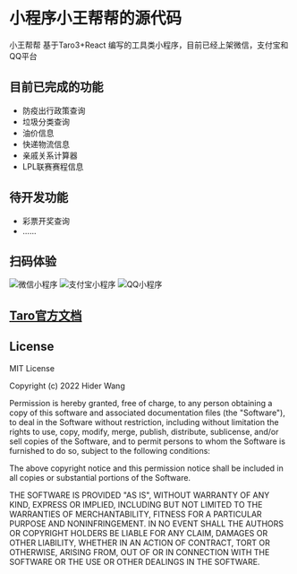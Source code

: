 # 小程序小王帮帮的源代码
小王帮帮 基于Taro3+React 编写的工具类小程序，目前已经上架微信，支付宝和QQ平台
## 目前已完成的功能
- 防疫出行政策查询
- 垃圾分类查询
- 油价信息
- 快递物流信息
- 亲戚关系计算器
- LPL联赛赛程信息
## 待开发功能
- 彩票开奖查询
- ......

## 扫码体验
![微信小程序](https://oss.2hider.com/wechatminiprogram.jpg)
![支付宝小程序](https://oss.2hider.com/alipayminiprogram.jpg)
![QQ小程序](https://oss.2hider.com/qqminiprogram.png)

## [Taro官方文档](https://taro-docs.jd.com/taro/docs/README/index.html)

## License
MIT License

Copyright (c) 2022 Hider Wang

Permission is hereby granted, free of charge, to any person obtaining a copy
of this software and associated documentation files (the "Software"), to deal
in the Software without restriction, including without limitation the rights
to use, copy, modify, merge, publish, distribute, sublicense, and/or sell
copies of the Software, and to permit persons to whom the Software is
furnished to do so, subject to the following conditions:

The above copyright notice and this permission notice shall be included in all
copies or substantial portions of the Software.

THE SOFTWARE IS PROVIDED "AS IS", WITHOUT WARRANTY OF ANY KIND, EXPRESS OR
IMPLIED, INCLUDING BUT NOT LIMITED TO THE WARRANTIES OF MERCHANTABILITY,
FITNESS FOR A PARTICULAR PURPOSE AND NONINFRINGEMENT. IN NO EVENT SHALL THE
AUTHORS OR COPYRIGHT HOLDERS BE LIABLE FOR ANY CLAIM, DAMAGES OR OTHER
LIABILITY, WHETHER IN AN ACTION OF CONTRACT, TORT OR OTHERWISE, ARISING FROM,
OUT OF OR IN CONNECTION WITH THE SOFTWARE OR THE USE OR OTHER DEALINGS IN THE
SOFTWARE.

